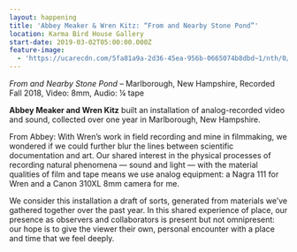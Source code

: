 ```yaml
---
layout: happening
title: 'Abbey Meaker & Wren Kitz: “From and Nearby Stone Pond”'
location: Karma Bird House Gallery
start-date: 2019-03-02T05:00:00.000Z
feature-image:
  - 'https://ucarecdn.com/5fa81a9a-2d36-45ea-956b-0665074b8dbd~1/nth/0/'
---
```

_From and Nearby Stone Pond_ – Marlborough, New Hampshire, Recorded Fall 2018, Video: 8mm, Audio: ¼ tape

**Abbey Meaker and Wren Kitz** built an installation of analog-recorded video and sound, collected over one year in Marlborough, New Hampshire.

From Abbey: With Wren’s work in field recording and mine in filmmaking, we wondered if we could further blur the lines between scientific documentation and art. Our shared interest in the physical processes of recording natural phenomena — sound and light — with the material qualities of film and tape means we use analog equipment: a Nagra 111 for Wren and a Canon 310XL 8mm camera for me. 

We consider this installation a draft of sorts, generated from materials we’ve gathered together over the past year. In this shared experience of place, our presence as observers and collaborators is present but not omnipresent: our hope is to give the viewer their own, personal encounter with a place and time that we feel deeply.
